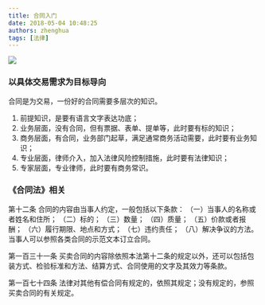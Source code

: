 ```yaml
---
title: 合同入门
date: 2018-05-04 10:48:25
authors: zhenghua
tags: [法律]
---
```

![](/img/s4106067.jpg)
<!--truncate-->

### 以具体交易需求为目标导向

合同是为交易，一份好的合同需要多层次的知识。
1. 前提知识，是要有语言文字表达功底；
2. 业务层面，没有合同，但有票据、表单、提单等，此时要有标的知识；
3. 商务层面，有合同，业务部门起草，满足通常商务活动需要，此时要有业务知识；
4. 专业层面，律师介入，加入法律风险控制措施，此时要有法律知识；
4. 专家层面，专业律师，此时要有商务常识。

### 《合同法》相关

第十二条 合同的内容由当事人约定，一般包括以下条款：
  （一）当事人的名称或者姓名和住所；
  （二）标的；
  （三）数量；
  （四）质量；
  （五）价款或者报酬；
  （六）履行期限、地点和方式；
  （七）违约责任；
  （八）解决争议的方法。
当事人可以参照各类合同的示范文本订立合同。

第一百三十一条  买卖合同的内容除依照本法第十二条的规定以外，还可以包括包装方式、检验标准和方法、结算方式、合同使用的文字及其效力等条款。

第一百七十四条  法律对其他有偿合同有规定的，依照其规定；没有规定的，参照买卖合同的有关规定。

